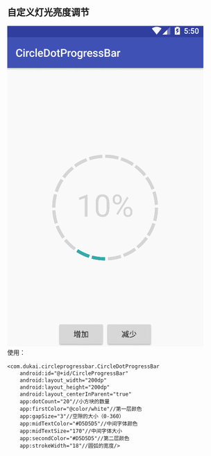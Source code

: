 ## 自定义灯光亮度调节 ##
![](https://github.com/kaikaifly/CircleDotProgressBar/blob/master/GIF.gif)  
使用：

    <com.dukai.circleprogressbar.CircleDotProgressBar
	    android:id="@+id/CircleProgressBar"
	    android:layout_width="200dp"
	    android:layout_height="200dp"
	    android:layout_centerInParent="true"
	    app:dotCount="20"//小方块的数量
	    app:firstColor="@color/white"//第一层颜色
	    app:gapSize="3"//空隙的大小（0-360）
	    app:midTextColor="#D5D5D5"//中间字体颜色
	    app:midTextSize="170"//中间字体大小
	    app:secondColor="#D5D5D5"//第二层颜色
	    app:strokeWidth="18"//圆弧的宽度/>
